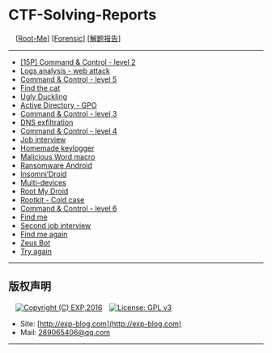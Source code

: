 # CTF-Solving-Reports
　[[Root-Me](https://www.root-me.org/)] [[Forensic](https://www.root-me.org/en/Challenges/Forensic/)] [[解题报告](https://exp-blog.com/safe/ctf/ctf-jie-ti-bao-gao-dao-hang/)]

------

- [\[15P\] Command & Control - level 2](https://github.com/lyy289065406/CTF-Solving-Reports/tree/master/rootme/Forensic/%5B01%5D%20%5B15P%5D%20Command%20%26%20Control%20-%20level%202)
- [Logs analysis - web attack](#)
- [Command & Control - level 5](#)
- [Find the cat](#)
- [Ugly Duckling](#)
- [Active Directory - GPO](#)
- [Command & Control - level 3](#)
- [DNS exfiltration](#)
- [Command & Control - level 4](#)
- [Job interview](#)
- [Homemade keylogger](#)
- [Malicious Word macro](#)
- [Ransomware Android](#)
- [Insomni’Droid](#)
- [Multi-devices](#)
- [Root My Droid](#)
- [Rootkit - Cold case](#)
- [Command & Control - level 6](#)
- [Find me](#)
- [Second job interview](#)
- [Find me again](#)
- [Zeus Bot](#)
- [Try again](#)

------

## 版权声明

　[![Copyright (C) EXP,2016](https://img.shields.io/badge/Copyright%20(C)-EXP%202016-blue.svg)](http://exp-blog.com)　[![License: GPL v3](https://img.shields.io/badge/License-GPL%20v3-blue.svg)](https://www.gnu.org/licenses/gpl-3.0)
  

- Site: [http://exp-blog.com](http://exp-blog.com) 
- Mail: <a href="mailto:289065406@qq.com?subject=[EXP's Github]%20Your%20Question%20（请写下您的疑问）&amp;body=What%20can%20I%20help%20you?%20（需要我提供什么帮助吗？）">289065406@qq.com</a>


------
